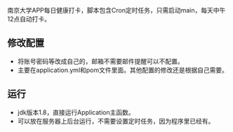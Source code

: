南京大学APP每日健康打卡，脚本包含Cron定时任务，只需启动main，每天中午12点自动打卡。

## 修改配置 ##
- 将账号密码等改成自己的，邮箱不需要邮件提醒可以不配置。
- 主要在application.yml和pom文件里面。其他配置的修改还是根据自己需要。

## 运行 ##
- jdk版本1.8，直接运行Application主函数。
- 可以放在服务器上后台运行，不需要设置定时任务，因为程序里已经有。
